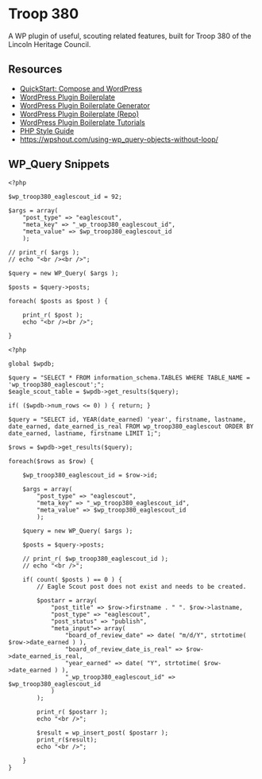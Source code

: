 ﻿# Troop 380

A WP plugin of useful, scouting related features, built for Troop 380 of the Lincoln Heritage Council.

## Resources
- [QuickStart: Compose and WordPress](https://docs.docker.com/compose/wordpress/)
- [WordPress Plugin Boilerplate](http://wppb.io/)
- [WordPress Plugin Boilerplate Generator](https://wppb.me/)
- [WordPress Plugin Boilerplate (Repo)](https://github.com/DevinVinson/WordPress-Plugin-Boilerplate)
- [WordPress Plugin Boilerplate Tutorials](https://github.com/JoeSz/WordPress-Plugin-Boilerplate-Tutorial/tree/master/plugin-name/tutorials)
- [PHP Style Guide](https://gist.github.com/ryansechrest/8138375)
- https://wpshout.com/using-wp_query-objects-without-loop/

## WP_Query Snippets

```
<?php

$wp_troop380_eaglescout_id = 92;

$args = array(
	"post_type" => "eaglescout",
	"meta_key" => "_wp_troop380_eaglescout_id",
	"meta_value" => $wp_troop380_eaglescout_id
	);

// print_r( $args );
// echo "<br /><br />";

$query = new WP_Query( $args );

$posts = $query->posts;

foreach( $posts as $post ) {
	
	print_r( $post );
	echo "<br /><br />";
	
}
```

```
<?php

global $wpdb;

$query = "SELECT * FROM information_schema.TABLES WHERE TABLE_NAME = 'wp_troop380_eaglescout';";
$eagle_scout_table = $wpdb->get_results($query);

if( ($wpdb->num_rows <= 0) ) { return; }

$query = "SELECT id, YEAR(date_earned) 'year', firstname, lastname, date_earned, date_earned_is_real FROM wp_troop380_eaglescout ORDER BY date_earned, lastname, firstname LIMIT 1;";

$rows = $wpdb->get_results($query);

foreach($rows as $row) {

    $wp_troop380_eaglescout_id = $row->id;

    $args = array(
        "post_type" => "eaglescout",
        "meta_key" => "_wp_troop380_eaglescout_id",
        "meta_value" => $wp_troop380_eaglescout_id
        );

    $query = new WP_Query( $args );

    $posts = $query->posts;

	// print_r( $wp_troop380_eaglescout_id );
	// echo "<br />";
	
	if( count( $posts ) == 0 ) {
		// Eagle Scout post does not exist and needs to be created.
		
		$postarr = array(
			"post_title" => $row->firstname . " ". $row->lastname,
			"post_type" => "eaglescout",
			"post_status" => "publish",
			"meta_input"=> array(
				"board_of_review_date" => date( "m/d/Y", strtotime( $row->date_earned ) ),
				"board_of_review_date_is_real" => $row->date_earned_is_real,
				"year_earned" => date( "Y", strtotime( $row->date_earned ) ),
				"_wp_troop380_eaglescout_id" => $wp_troop380_eaglescout_id
			)
		);
		
		print_r( $postarr );
		echo "<br />";
		
		$result = wp_insert_post( $postarr );
		print_r($result);
		echo "<br />";
		
	}
}
```